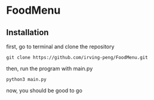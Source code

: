 # FoodMenu
## Installation
first, go to terminal and clone the repository
```
git clone https://github.com/irving-peng/FoodMenu.git
```
then, run the program with main.py
```
python3 main.py
```
now, you should be good to go


